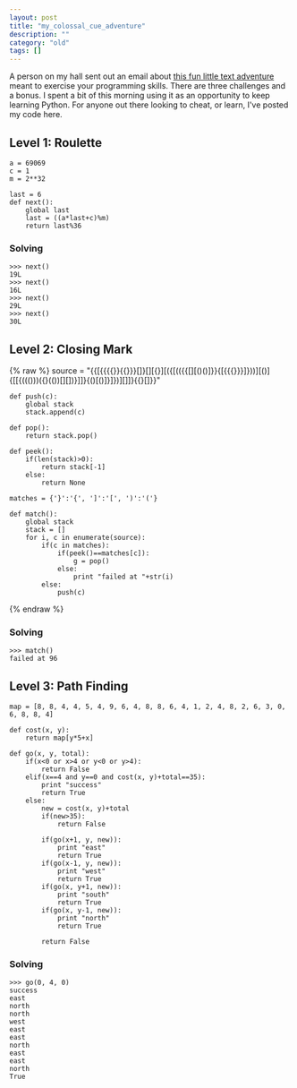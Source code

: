 ```yaml
---
layout: post
title: "my_colossal_cue_adventure"
description: ""
category: "old"
tags: []
---
```



A person on my hall sent out an email about [this fun little text adventure](http://adventure.cueup.com/) meant to exercise your programming skills. There are three challenges and a bonus. I spent a bit of this morning using it as an opportunity to keep learning Python. For anyone out there looking to cheat, or learn, I've posted my code here.

## Level 1: Roulette

	a = 69069
	c = 1
	m = 2**32

	last = 6
	def next():
		global last
		last = ((a*last+c)%m)
		return last%36

### Solving

	>>> next()
	19L
	>>> next()
	16L
	>>> next()
	29L
	>>> next()
	30L

## Level 2: Closing Mark

{% raw %}
	source = "{{[{{{{}}{{}}}[]}[][{}][({[(({{[][()()]}}{[{{{}}}]}))][()]{[[{((()))({}(())[][])}][]()]}{()[()]}]})][]]}{{}[]}}"

	def push(c):
		global stack
		stack.append(c)
		
	def pop():
		return stack.pop()

	def peek():
		if(len(stack)>0):
			return stack[-1]
		else:
			return None
			
	matches = {'}':'{', ']':'[', ')':'('}
			
	def match():
		global stack
		stack = []
		for i, c in enumerate(source):
			if(c in matches):
				if(peek()==matches[c]):
					g = pop()
				else:
					print "failed at "+str(i)
			else:
				push(c)
{% endraw %}

### Solving

	>>> match()
	failed at 96

## Level 3: Path Finding

	map = [8, 8, 4, 4, 5, 4, 9, 6, 4, 8, 8, 6, 4, 1, 2, 4, 8, 2, 6, 3, 0, 6, 8, 8, 4]

	def cost(x, y):
		return map[y*5+x]

	def go(x, y, total):
		if(x<0 or x>4 or y<0 or y>4):
			return False
		elif(x==4 and y==0 and cost(x, y)+total==35):
			print "success"
			return True
		else:
			new = cost(x, y)+total
			if(new>35):
				return False
			
			if(go(x+1, y, new)):
				print "east"
				return True
			if(go(x-1, y, new)):
				print "west"
				return True
			if(go(x, y+1, new)):
				print "south"
				return True
			if(go(x, y-1, new)):
				print "north"
				return True
				
			return False

### Solving

	>>> go(0, 4, 0)
	success
	east
	north
	north
	west
	east
	east
	north
	east
	east
	north
	True
